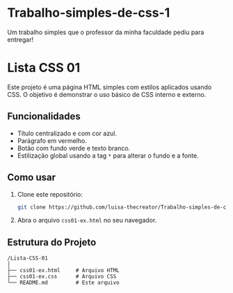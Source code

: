 # Trabalho-simples-de-css-1
Um trabalho simples que o professor da minha faculdade pediu para entregar!

# Lista CSS 01

Este projeto é uma página HTML simples com estilos aplicados usando CSS. O objetivo é demonstrar o uso básico de CSS interno e externo.

## Funcionalidades

* Título centralizado e com cor azul.
* Parágrafo em vermelho.
* Botão com fundo verde e texto branco.
* Estilização global usando a tag `*` para alterar o fundo e a fonte.

## Como usar

1. Clone este repositório:

   ```bash
   git clone https://github.com/luisa-thecreator/Trabalho-simples-de-css-1.git
   ```

2. Abra o arquivo `css01-ex.html` no seu navegador.

## Estrutura do Projeto

```
/Lista-CSS-01
│
├── css01-ex.html     # Arquivo HTML
├── css01-ex.css      # Arquivo CSS
└── README.md         # Este arquivo
```
